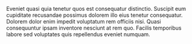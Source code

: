 Eveniet quasi quia tenetur quos est consequatur distinctio. Suscipit eum cupiditate recusandae possimus dolorem illo eius tenetur consequatur. Dolorem dolor enim impedit voluptatum rem officiis nisi. Quasi consequuntur ipsam inventore nesciunt at rem quo. Facilis temporibus labore sed voluptates quis repellendus eveniet numquam.